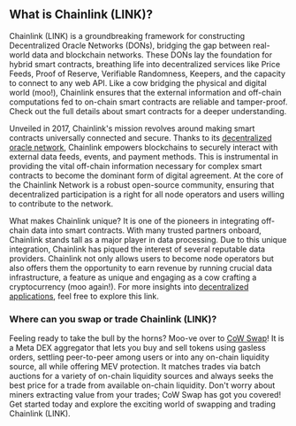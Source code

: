 <h2>What is Chainlink (LINK)?</h2>

<p>
Chainlink (LINK) is a groundbreaking framework for constructing Decentralized Oracle Networks (DONs), bridging the gap between real-world data and blockchain networks. These DONs lay the foundation for hybrid smart contracts, breathing life into decentralized services like Price Feeds, Proof of Reserve, Verifiable Randomness, Keepers, and the capacity to connect to any web API. Like a cow bridging the physical and digital world (moo!), Chainlink ensures that the external information and off-chain computations fed to on-chain smart contracts are reliable and tamper-proof. Check out the full details about smart contracts for a deeper understanding.
</p>

<p>
Unveiled in 2017, Chainlink's mission revolves around making smart contracts universally connected and secure. Thanks to its <a href="https://ethereum.org/en/developers/docs/oracles/" rel="nofollow noreferrer noopener" target="_blank">decentralized oracle network</a>, Chainlink empowers blockchains to securely interact with external data feeds, events, and payment methods. This is instrumental in providing the vital off-chain information necessary for complex smart contracts to become the dominant form of digital agreement. At the core of the Chainlink Network is a robust open-source community, ensuring that decentralized participation is a right for all node operators and users willing to contribute to the network.
</p>

<p>
What makes Chainlink unique? It is one of the pioneers in integrating off-chain data into smart contracts. With many trusted partners onboard, Chainlink stands tall as a major player in data processing. Due to this unique integration, Chainlink has piqued the interest of several reputable data providers. Chainlink not only allows users to become node operators but also offers them the opportunity to earn revenue by running crucial data infrastructure, a feature as unique and engaging as a cow crafting a cryptocurrency (moo again!). For more insights into <a href="https://en.wikipedia.org/wiki/Decentralized_application" rel="nofollow noreferrer noopener" target="_blank">decentralized applications</a>, feel free to explore this link.
</p>

<h3>Where can you swap or trade Chainlink (LINK)?</h3>

<p>
Feeling ready to take the bull by the horns? Moo-ve over to <a href="https://swap.cow.fi/" rel="noopener" target="_blank">CoW Swap</a>! It is a Meta DEX aggregator that lets you buy and sell tokens using gasless orders, settling peer-to-peer among users or into any on-chain liquidity source, all while offering MEV protection. It matches trades via batch auctions for a variety of on-chain liquidity sources and always seeks the best price for a trade from available on-chain liquidity. Don't worry about miners extracting value from your trades; CoW Swap has got you covered! Get started today and explore the exciting world of swapping and trading Chainlink (LINK).
</p>
